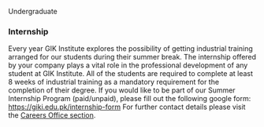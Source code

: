 Undergraduate
### Internship
Every year GIK Institute explores the possibility of getting industrial training arranged for our students during their summer break.
The internship offered by your company plays a vital role in the professional development of any student at GIK Institute. All of the students are required to complete at least 8 weeks of industrial training as a mandatory requirement for the completion of their degree.
If you would like to be part of our Summer Internship Program (paid/unpaid), please fill out the following google form:  
https://giki.edu.pk/internship-form
For further contact details please visit the [Careers Office section](https://giki.edu.pk/administration/career-office/).
